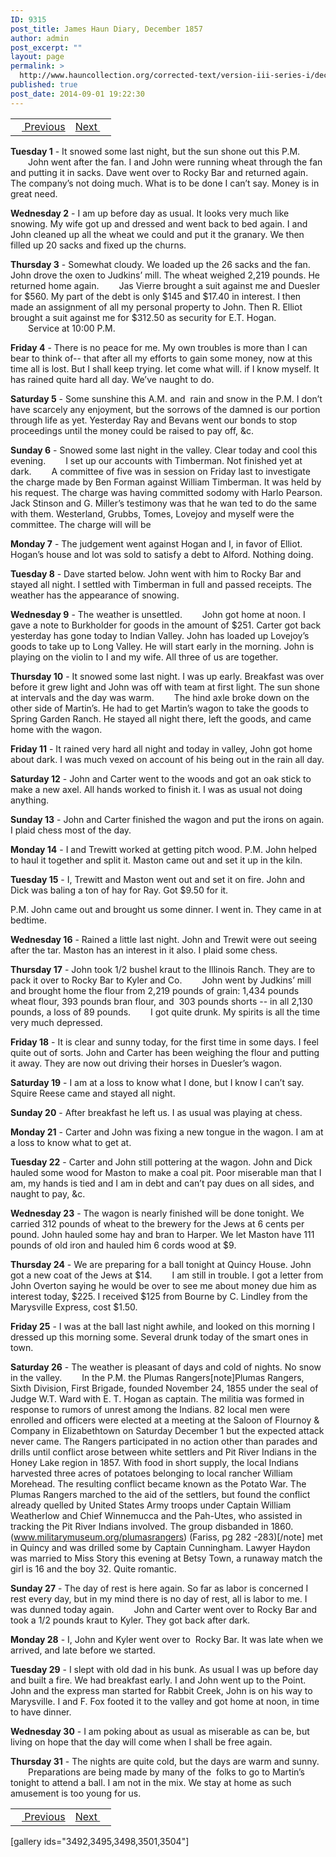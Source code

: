 ```yaml
---
ID: 9315
post_title: James Haun Diary, December 1857
author: admin
post_excerpt: ""
layout: page
permalink: >
  http://www.hauncollection.org/corrected-text/version-iii-series-i/december-1857/
published: true
post_date: 2014-09-01 19:22:30
---
```

<table style="width: 100%;" align="center">
<tbody>
<tr>
<td style="text align: right;"><a title="November 1857" href="http://www.hauncollection.org/version-3/version-iii-series-i/november-1857/"><img src="https://lh3.googleusercontent.com/-EFJpxxNiPNw/VqgtWBCZrMI/AAAAAAAAAFU/WfY4lPFWWkg/s800-Ic42/Soeb-Plain-Arrows-8-10px.png" alt="" width="10" height="10" /> Previous</a></td>
<td style="text-align: right;"><a title="January 1858" href="http://www.hauncollection.org/version-3/version-iii-series-i/january-1858/">Next <img src="https://lh3.googleusercontent.com/-67k0cYlpXHw/VqgtWKz1MXI/AAAAAAAAAFU/k9PW_Piyurk/s800-Ic42/Soeb-Plain-Arrows-5-10px.png" alt="" width="10" height="10" /></a></td>
</tr>
</tbody>
</table>
<strong>Tuesday 1</strong> - It snowed some last night, but the sun shone out this P.M.
<span style="margin-left: 28px;">John went after the fan. I and John were running wheat through the fan and putting it in sacks. Dave went over to Rocky Bar and returned again. The company’s not doing much. What is to be done I can’t say. Money is in great need.</span>

<strong>Wednesday 2</strong> - I am up before day as usual. It looks very much like snowing. My wife got up and dressed and went back to bed again. I and John cleaned up all the wheat we could and put it the granary. We then filled up 20 sacks and fixed up the churns.

<strong>Thursday 3</strong> - Somewhat cloudy. We loaded up the 26 sacks and the fan. John drove the oxen to Judkins’ mill. The wheat weighed 2,219 pounds. He returned home again.
<span style="margin-left: 28px;">Jas Vierre brought a suit against me and Duesler for $560. My part of the debt is only $145 and $17.40 in interest. I then made an assignment of all my personal property to John. Then R. Elliot brought a suit against me for $312.50 as security for E.T. Hogan.
<span style="margin-left: 28px;">Service at 10:00 P.M.</span></span>

<strong>Friday 4</strong> - There is no peace for me. My own troubles is more than I can bear to think of-- that after all my efforts to gain some money, now at this time all is lost. But I shall keep trying. let come what will. if I know myself. It has rained quite hard all day. We’ve naught to do.

<strong>Saturday 5</strong> - Some sunshine this A.M. and  rain and snow in the P.M. I don’t have scarcely any enjoyment, but the sorrows of the damned is our portion through life as yet. Yesterday Ray and Bevans went our bonds to stop proceedings until the money could be raised to pay off, &amp;c.

<strong>Sunday 6</strong> - Snowed some last night in the valley. Clear today and cool this evening.
<span style="margin-left: 28px;">I set up our accounts with Timberman. Not finished yet at dark.
<span style="margin-left: 28px;">A committee of five was in session on Friday last to investigate the charge made by Ben Forman against William Timberman. It was held by his request. The charge was having committed sodomy with Harlo Pearson. Jack Stinson and G. Miller’s testimony was that he wan ted to do the same with them. Westerland, Grubbs, Tomes, Lovejoy and myself were the committee. The charge will will be</span></span>

<strong>Monday 7</strong> - The judgement went against Hogan and I, in favor of Elliot. Hogan’s house and lot was sold to satisfy a debt to Alford. Nothing doing.

<strong>Tuesday 8</strong> - Dave started below. John went with him to Rocky Bar and stayed all night. I settled with Timberman in full and passed receipts.
The weather has the appearance of snowing.

<strong>Wednesday 9</strong> - The weather is unsettled.
<span style="margin-left: 28px;">John got home at noon. I gave a note to Burkholder for goods in the amount of $251. Carter got back yesterday has gone today to Indian Valley. John has loaded up Lovejoy’s goods to take up to Long Valley. He will start early in the morning. John is playing on the violin to I and my wife. All three of us are together.</span>

<strong>Thursday 10</strong> - It snowed some last night. I was up early. Breakfast was over before it grew light and John was off with team at first light. The sun shone at intervals and the day was warm.
<span style="margin-left: 28px;">The hind axle broke down on the other side of Martin’s. He had to get Martin’s wagon to take the goods to Spring Garden Ranch. He stayed all night there, left the goods, and came home with the wagon.</span>

<strong>Friday 11</strong> - It rained very hard all night and today in valley, John got home about dark. I was much vexed on account of his being out in the rain all day.

<strong>Saturday 12</strong> - John and Carter went to the woods and got an oak stick to make a new axel. All hands worked to finish it. I was as usual not doing anything.

<strong>Sunday 13</strong> - John and Carter finished the wagon and put the irons on again. I plaid chess most of the day.

<strong>Monday 14</strong> - I and Trewitt worked at getting pitch wood. P.M. John helped to haul it together and split it. Maston came out and set it up in the kiln.

<strong>Tuesday 15</strong> - I, Trewitt and Maston went out and set it on fire. John and Dick was baling a ton of hay for Ray. Got $9.50 for it.

P.M. John came out and brought us some dinner. I went in. They came in at bedtime.

<strong>Wednesday 16</strong> - Rained a little last night. John and Trewit were out seeing after the tar. Maston has an interest in it also. I plaid some chess.

<strong>Thursday 17</strong> - John took 1/2 bushel kraut to the Illinois Ranch. They are to pack it over to Rocky Bar to Kyler and Co.
<span style="margin-left: 28px;">John went by Judkins’ mill and brought home the flour from 2,219 pounds of grain: 1,434 pounds wheat flour, 393 pounds bran flour, and  303 pounds shorts -- in all 2,130 pounds, a loss of 89 pounds.
<span style="margin-left: 28px;">I got quite drunk. My spirits is all the time very much depressed.</span></span>

<strong>Friday 18</strong> - It is clear and sunny today, for the first time in some days. I feel quite out of sorts. John and Carter has been weighing the flour and putting it away. They are now out driving their horses in Duesler’s wagon.

<strong>Saturday 19</strong> - I am at a loss to know what I done, but I know I can’t say. Squire Reese came and stayed all night.

<strong>Sunday 20</strong> - After breakfast he left us. I as usual was playing at chess.

<strong>Monday 21</strong> - Carter and John was fixing a new tongue in the wagon. I am at a loss to know what to get at.

<strong>Tuesday 22</strong> - Carter and John still pottering at the wagon. John and Dick hauled some wood for Maston to make a coal pit. Poor miserable man that I am, my hands is tied and I am in debt and can’t pay dues on all sides, and naught to pay, &amp;c.

<strong>Wednesday 23</strong> - The wagon is nearly finished will be done tonight. We carried 312 pounds of wheat to the brewery for the Jews at 6 cents per pound. John hauled some hay and bran to Harper. We let Maston have 111 pounds of old iron and hauled him 6 cords wood at $9.

<strong>Thursday 24</strong> - We are preparing for a ball tonight at Quincy House. John got a new coat of the Jews at $14.
<span style="margin-left: 28px;">I am still in trouble. I got a letter from John Overton saying he would be over to see me about money due him as interest today, $225. I received $125 from Bourne by C. Lindley from the Marysville Express, cost $1.50.</span>

<strong>Friday 25</strong> - I was at the ball last night awhile, and looked on this morning I dressed up this morning some. Several drunk today of the smart ones in town.

<strong>Saturday 26</strong> - The weather is pleasant of days and cold of nights. No snow in the valley.
<span style="margin-left: 28px;">In the P.M. the Plumas Rangers[note]Plumas Rangers, Sixth Division, First Brigade, founded November 24, 1855 under the seal of Judge W.T. Ward with E. T. Hogan as captain. The militia was formed in response to rumors of unrest among the Indians. 82 local men were enrolled and officers were elected at a meeting at the Saloon of Flournoy &amp; Company in Elizabethtown on Saturday December 1 but the expected attack never came. The Rangers participated in no action other than parades and drills until conflict arose between white settlers and Pit River Indians in the Honey Lake region in 1857. With food in short supply, the local Indians harvested three acres of potatoes belonging to local rancher William Morehead. The resulting conflict became known as the Potato War. The Plumas Rangers marched to the aid of the settlers, but found the conflict already quelled by United States Army troops under Captain William Weatherlow and Chief Winnemucca and the Pah-Utes, who assisted in tracking the Pit River Indians involved. The group disbanded in 1860. (www.militarymuseum.org/plumasrangers) (Fariss, pg 282 -283)[/note] met in Quincy and was drilled some by Captain Cunningham. Lawyer Haydon was married to Miss Story this evening at Betsy Town, a runaway match the girl is 16 and the boy 32. Quite romantic.</span>

<strong>Sunday 27</strong> - The day of rest is here again. So far as labor is concerned I rest every day, but in my mind there is no day of rest, all is labor to me. I was dunned today again.
<span style="margin-left: 28px;">John and Carter went over to Rocky Bar and took a 1/2 pounds kraut to Kyler. They got back after dark.</span>

<strong>Monday 28</strong> - I, John and Kyler went over to  Rocky Bar. It was late when we arrived, and late before we started.

<strong>Tuesday 29</strong> - I slept with old dad in his bunk. As usual I was up before day and built a fire. We had breakfast early. I and John went up to the Point. John and the express man started for Rabbit Creek, John is on his way to Marysville. I and F. Fox footed it to the valley and got home at noon, in time to have dinner.

<strong>Wednesday 30</strong> - I am poking about as usual as miserable as can be, but living on hope that the day will come when I shall be free again.

<strong>Thursday 31</strong> - The nights are quite cold, but the days are warm and sunny.
<span style="margin-left: 28px;">Preparations are being made by many of the  folks to go to Martin’s tonight to attend a ball. I am not in the mix. We stay at home as such amusement is too young for us.</span>
<table style="width: 100%;" align="center">
<tbody>
<tr>
<td style="text align: right;"><a title="November 1857" href="http://www.hauncollection.org/version-3/version-iii-series-i/november-1857/"><img src="https://lh3.googleusercontent.com/-EFJpxxNiPNw/VqgtWBCZrMI/AAAAAAAAAFU/WfY4lPFWWkg/s800-Ic42/Soeb-Plain-Arrows-8-10px.png" alt="" width="10" height="10" /> Previous</a></td>
<td style="text-align: right;"><a title="January 1858" href="http://www.hauncollection.org/version-3/version-iii-series-i/january-1858/">Next <img src="https://lh3.googleusercontent.com/-67k0cYlpXHw/VqgtWKz1MXI/AAAAAAAAAFU/k9PW_Piyurk/s800-Ic42/Soeb-Plain-Arrows-5-10px.png" alt="" width="10" height="10" /></a></td>
</tr>
</tbody>
</table>
[gallery ids="3492,3495,3498,3501,3504"]